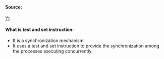 #### Source:
[Yt](https://www.youtube.com/watch?v=q7yksMlPlJU&list=PLXj4XH7LcRfDrdQuJTHIPmKMpa7eYVaPm&index=33)

#### What is test and set instruction:

* It is a synchronization mechanism
* It uses a test and set instruction to provide the synchronization among the processes executing concurrently.